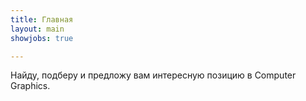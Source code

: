 ```yaml
---
title: Главная
layout: main
showjobs: true

---
```

Найду, подберу и предложу вам интересную позицию в Computer Graphics.